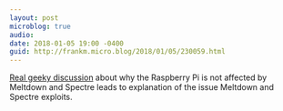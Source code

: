 ```yaml
---
layout: post
microblog: true
audio: 
date: 2018-01-05 19:00 -0400
guid: http://frankm.micro.blog/2018/01/05/230059.html
---
```

[Real geeky discussion](https://www.raspberrypi.org/blog/why-raspberry-pi-isnt-vulnerable-to-spectre-or-meltdown/) about why the Raspberry Pi is not affected by Meltdown and Spectre leads to explanation of the issue Meltdown and Spectre exploits.
